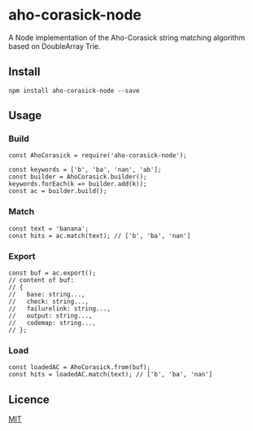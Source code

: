 aho-corasick-node
====

A Node implementation of the Aho-Corasick string matching algorithm based on DoubleArray Trie.

## Install

```
npm install aho-corasick-node --save
```

## Usage

### Build
```
const AhoCorasick = require('aho-corasick-node');

const keywords = ['b', 'ba', 'nan', 'ab'];
const builder = AhoCorasick.builder();
keywords.forEach(k => builder.add(k));
const ac = builder.build();
```

### Match

```
const text = 'banana';
const hits = ac.match(text); // ['b', 'ba', 'nan']
```

### Export

```
const buf = ac.export();
// content of buf:
// {
//   base: string...,
//   check: string...,
//   failurelink: string...,
//   output: string...,
//   codemap: string...,
// };
```

### Load

```
const loadedAC = AhoCorasick.from(buf);
const hits = loadedAC.match(text); // ['b', 'ba', 'nan']
```

## Licence

[MIT](https://opensource.org/licenses/MIT)
